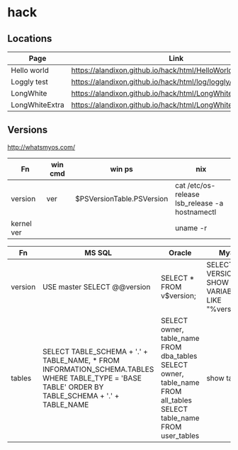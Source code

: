 # hack

## Locations
| Page| Link | Notes |
| --- |------|-------|
| Hello world| https://alandixon.github.io/hack/html/HelloWorld.html | |
| Loggly test | https://alandixon.github.io/hack/html/log/loggly/logglytest.html |  |
| LongWhite| https://alandixon.github.io/hack/html/LongWhite.html | |
| LongWhiteExtra| https://alandixon.github.io/hack/html/LongWhiteExtra.html | |


## Versions
http://whatsmyos.com/

| Fn | win cmd | win ps | nix   |
| ---- |---|-------|-------|
| version    |  ver  | $PSVersionTable.PSVersion | cat /etc/os-release<br>lsb_release -a<br>hostnamectl     |
| kernel ver    |    |         | uname -r       |


| Fn | MS SQL | Oracle | MySql   |
| ---- |---|-------|-------|
| version    |  USE master SELECT @@version  | SELECT * FROM v$version; | SELECT VERSION();<br>SHOW VARIABLES LIKE "%version%";|
|  tables   |  SELECT TABLE_SCHEMA + '.' + TABLE_NAME, * FROM INFORMATION_SCHEMA.TABLES WHERE TABLE_TYPE = 'BASE TABLE' ORDER BY TABLE_SCHEMA + '.' + TABLE_NAME  |  SELECT owner, table_name FROM dba_tables<br>SELECT owner, table_name   FROM all_tables<br>SELECT table_name<br>  FROM user_tables| show tables; |

